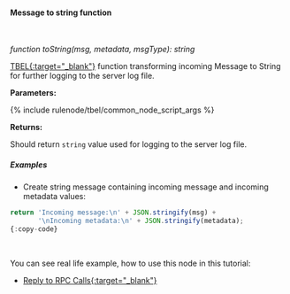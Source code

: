 #### Message to string function

<div class="divider"></div>
<br/>

*function toString(msg, metadata, msgType): string*

[TBEL{:target="_blank"}](${siteBaseUrl}/docs/user-guide/tbel/) function transforming incoming Message to String for further logging to the server log file.

**Parameters:**

{% include rulenode/tbel/common_node_script_args %}

**Returns:**

Should return `string` value used for logging to the server log file.

<div class="divider"></div>

##### Examples

* Create string message containing incoming message and incoming metadata values:

```javascript
return 'Incoming message:\n' + JSON.stringify(msg) + 
       '\nIncoming metadata:\n' + JSON.stringify(metadata);
{:copy-code}
```

<br>

You can see real life example, how to use this node in this tutorial:

- [Reply to RPC Calls{:target="_blank"}](${siteBaseUrl}/docs/user-guide/rule-engine-2-0/tutorials/rpc-reply-tutorial#log-unknown-request)

<br>
<br>
